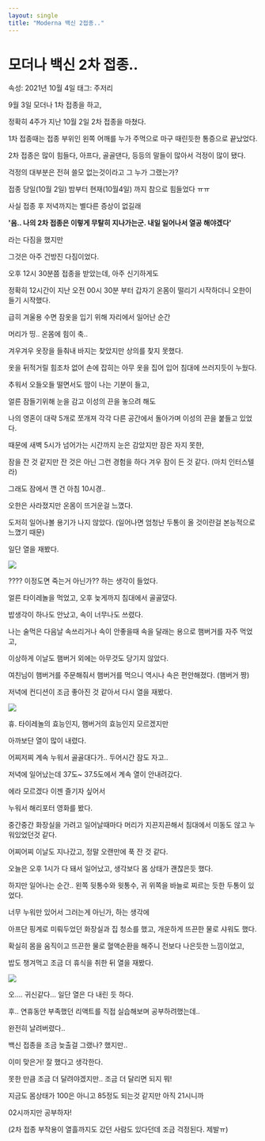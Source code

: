 ```yaml
---
layout: single
title: "Moderna 백신 2접종.."
---
```


# 모더나 백신 2차 접종..

속성: 2021년 10월 4일
태그: 주저리

9월 3일 모더나 1차 접종을 하고,

정확히 4주가 지난 10월 2일 2차 접종을 마쳤다.

1차 접종때는 접종 부위인 왼쪽 어깨를 누가 주먹으로 마구 때린듯한 통증으로 끝났었다.

2차 접종은 많이 힘들다, 아프다, 골골댄다, 등등의 말들이 많아서 걱정이 많이 됐다.

걱정의 대부분은 전혀 쓸모 없는것이라고 그 누가 그랬는가?

접종 당일(10월 2일) 밤부터 현재(10월4일) 까지 참으로 힘들었다 ㅠㅠ

사실 접종 후 저녁까지는 별다른 증상이 없길래

**'음.. 나의 2차 접종은 이렇게 무탈히 지나가는군. 내일 일어나서 열공 해야겠다'**

라는 다짐을 했지만

그것은 아주 건방진 다짐이었다.

오후 12시 30분쯤 접종을 받았는데, 아주 신기하게도

정확히 12시간이 지난 오전 00시 30분 부터 갑자기 온몸이 떨리기 시작하더니 오한이 들기 시작했다.

급히 겨울용 수면 잠옷을 입기 위해 자리에서 일어난 순간

머리가 띵.. 온몸에 힘이 축..

겨우겨우 옷장을 들춰내 바지는 찾았지만 상의를 찾지 못했다.

옷을 뒤적거릴 힘조차 없어 손에 잡히는 아무 옷을 집어 입어 침대에 쓰러지듯이 누웠다.

추워서 오들오들 떨면서도 땀이 나는 기분이 들고,

얼른 잠들기위해 눈을 감고 이성의 끈을 놓으려 해도

나의 영혼이 대략 5개로 쪼개져 각각 다른 공간에서 돌아가며 이성의 끈을 붙들고 있었다.

때문에 새벽 5시가 넘어가는 시간까지 눈은 감았지만 잠은 자지 못한,

잠을 잔 것 같지만 잔 것은 아닌 그런 경험을 하다 겨우 잠이 든 것 같다. (마치 인터스텔라)

그래도 잠에서 깬 건 아침 10시경..

오한은 사라졌지만 온몸이 뜨거운걸 느꼈다.

도저히 일어나볼 용기가 나지 않았다. (일어나면 엄청난 두통이 올 것이란걸 본능적으로 느꼈기 때문)

일단 열을 재봤다.

![](https://images.velog.io/images/skagns211/post/cde85775-6667-42cb-bda2-db5ebd7e2f09/%E1%84%89%E1%85%B3%E1%84%8F%E1%85%B3%E1%84%85%E1%85%B5%E1%86%AB%E1%84%89%E1%85%A3%E1%86%BA%202021-10-04%2021.07.54.png)

???? 이정도면 죽는거 아닌가?? 하는 생각이 들었다.

얼른 타이레놀을 먹었고, 오후 늦게까지 침대에서 골골댔다.

밥생각이 하나도 안났고, 속이 너무나도 쓰렸다.

나는 술먹은 다음날 속쓰리거나 속이 안좋을때 속을 달래는 용으로 햄버거를 자주 먹었고,

이상하게 이날도 햄버거 외에는 아무것도 당기지 않았다.

여친님이 햄버거를 주문해줘서 햄버거를 먹으니 역시나 속은 편안해졌다. (햄버거 짱)

저녁에 컨디션이 조금 좋아진 것 같아서 다시 열을 재봤다.

![](https://images.velog.io/images/skagns211/post/c5c5cf20-c652-4272-a045-a0ee6ae088cb/%E1%84%89%E1%85%B3%E1%84%8F%E1%85%B3%E1%84%85%E1%85%B5%E1%86%AB%E1%84%89%E1%85%A3%E1%86%BA%202021-10-04%2021.08.09.png)

휴. 타이레놀의 효능인지, 햄버거의 효능인지 모르겠지만

아까보단 열이 많이 내렸다.

어찌저찌 계속 누워서 골골대다가.. 두어시간 잠도 자고..

저녁에 일어났는데 37도~ 37.5도에서 계속 열이 안내려갔다.

에라 모르겠다 이젠 즐기자 싶어서

누워서 해리포터 영화를 봤다.

중간중간 화장실을 가려고 일어날때마다 머리가 지끈지끈해서 침대에서 미동도 않고 누워있었던것 같다.

어찌어찌 이날도 지나갔고, 정말 오랜만에 푹 잔 것 같다.

오늘은 오후 1시가 다 돼서 일어났고, 생각보다 몸 상태가 괜찮은듯 했다.

하지만 일어나는 순간.. 왼쪽 뒷통수와 윗통수, 귀 위쪽을 바늘로 찌르는 듯한 두통이 있었다.

너무 누워만 있어서 그러는게 아닌가, 하는 생각에

아프단 핑계로 미뤄두었던 화장실과 집 청소를 했고, 개운하게 뜨끈한 물로 샤워도 했다.

확실히 몸을 움직이고 뜨끈한 물로 혈액순환을 해주니 전보다 나은듯한 느낌이었고,

밥도 챙겨먹고 조금 더 휴식을 취한 뒤 열을 재봤다.

![](https://images.velog.io/images/skagns211/post/c5c5cf20-c652-4272-a045-a0ee6ae088cb/%E1%84%89%E1%85%B3%E1%84%8F%E1%85%B3%E1%84%85%E1%85%B5%E1%86%AB%E1%84%89%E1%85%A3%E1%86%BA%202021-10-04%2021.08.09.png)

오.... 귀신같다... 일단 열은 다 내린 듯 하다.

후.. 연휴동안 부족했던 리액트를 직접 실습해보며 공부하려했는데..

완전히 날려버렸다..

백신 접종을 조금 늦출걸 그랬나? 했지만..

이미 맞은거! 잘 했다고 생각한다.

못한 만큼 조금 더 달려야겠지만.. 조금 더 달리면 되지 뭐!

지금도 몸상태가 100은 아니고 85정도 되는것 같지만 아직 21시니까

02시까지만 공부하자!

(2차 접종 부작용이 열흘까지도 갔던 사람도 있다던데 조금 걱정된다. 제발ㅠ)
